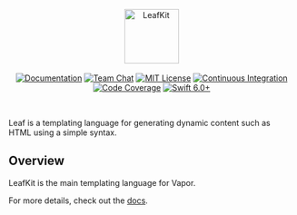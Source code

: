 <p align="center">
<img src="https://design.vapor.codes/images/vapor-leafkit.svg" height="96" alt="LeafKit">
<br>
<br>
<a href="https://docs.vapor.codes/4.0/"><img src="https://design.vapor.codes/images/readthedocs.svg" alt="Documentation"></a>
<a href="https://discord.gg/vapor"><img src="https://design.vapor.codes/images/discordchat.svg" alt="Team Chat"></a>
<a href="LICENSE"><img src="https://design.vapor.codes/images/mitlicense.svg" alt="MIT License"></a>
<a href="https://github.com/vapor/leaf-kit/actions/workflows/test.yml"><img src="https://img.shields.io/github/actions/workflow/status/vapor/leaf-kit/test.yml?event=push&style=plastic&logo=github&label=tests&logoColor=%23ccc" alt="Continuous Integration"></a>
<a href="https://codecov.io/github/vapor/leaf-kit"><img src="https://img.shields.io/codecov/c/github/vapor/leaf-kit?style=plastic&logo=codecov&label=codecov" alt="Code Coverage"></a>
<a href="https://swift.org"><img src="https://design.vapor.codes/images/swift60up.svg" alt="Swift 6.0+"></a>
</p>

<br>

Leaf is a templating language for generating dynamic content such as HTML using a simple syntax.

## Overview

LeafKit is the main templating language for Vapor.

For more details, check out the [docs](https://docs.vapor.codes/leaf/getting-started/).
